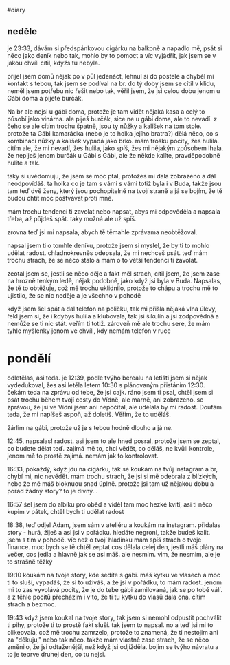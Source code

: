 
#diary

## neděle
je 23:33, dávám si předspánkovou cigárku na balkoně a napadlo mě, psát si něco jako deník nebo tak, mohlo by to pomoct a víc vyjádřit, jak jsem se v jakou chvíli cítil, kdyžs tu nebyla.

přijel jsem domů nějak po v půl jedenáct, lehnul si do postele a chyběl mi kontakt s tebou, tak jsem se podíval na br. do tý doby jsem se cítil v klidu, neměl jsem potřebu nic řešit nebo tak, věřil jsem, že jsi celou dobu jenom u Gábi doma a pijete burčák.

Na br ale nejsi u gábi doma, protože je tam vidět nějaká kasa a celý to působí jako vinárna. ale piješ burčák, sice ne u gábi doma, ale to nevadí. z čeho se ale cítím trochu špatně, jsou ty nůžky a kalíšek na tom stole. protože ta Gábi kamarádka (nebo je to holka jejího bratra?) dělá něco, co s kombinací nůžky a kalíšek vypadá jako brko. mám trošku pocity, žes hulila. cítím ale, že mi nevadí, žes hulila, jako spíš, žes mi nějakým způsobem lhala. že nepiješ jenom burčák u Gábi s Gábi, ale že někde kalíte, pravděpodobně hulíte a tak.

taky si uvědomuju, že jsem se moc ptal, protožes mi dala zobrazeno a dál neodpovídáš. ta holka co je tam s vámi s vámi totiž byla i v Buda, takže jsou tam teď dvě ženy, který jsou pochopitelně na tvojí straně a já se bojím, že tě budou chtít moc poštvávat proti mně.

mám trochu tendenci ti zavolat nebo  napsat, abys mi odpověděla a napsala třeba, až půjdeš spát. taky možná ale už spíš. 

zrovna teď jsi mi napsala, abych tě těmahle zprávama neobtěžoval. 

napsal jsem ti o tomhle deníku, protože jsem si myslel, že by ti to mohlo udělat radost. chladnokrevněs odepsala, že mi nechceš psát. teď mám trochu strach, že se něco stalo a mám o to větší tendenci ti zavolat.

zeotal jsem se, jestli se něco děje a fakt měl strach, cítil jsem, že jsem zase na hrozně tenkým ledě, nějak podobně, jako když jsi byla v Buda. Napsalas, že tě to obtěžuje, což mě trochu uklidnilo, protože to chápu a trochu mě to ujistilo, že se nic neděje a je všechno v pohodě

když jsem šel spát a dal telefon na poličku, tak mi přišla nějaká vlna úlevy, řekl jsem si, že i kdybys hulila a klubovala, tak jsi šikulín a jsi zodpovědná a nemůže se ti nic stát. veřím ti totiž. zároveň mě ale trochu sere, že mám tyhle myšlenky jenom ve chvíli, kdy nemám telefon v ruce

# pondělí
odletělas, asi teda. je 12:39, podle tvýho berealu na letišti jsem si nějak vydedukoval, žes asi letěla letem 10:30 s plánovaným přistáním 12:30. čekám teda na zprávu od tebe, že jsi cajk. ráno jsem ti psal, chtěl jsem si psát trochu během tvojí cesty do Vídně, ale marně, ani zobrazeno. se zprávou, že jsi ve Vídni jsem ani nepočítal, ale udělala by mi radost. Doufám teda, že mi napíšeš aspoň, až doletíš. Věřím, že to uděláš.

žárlim na gábi, protože už je s tebou hodně dlouho a já ne.

12:45, napsalas! radost. asi jsem to ale hned posral, protože jsem se zeptal, co budete dělat teď. zajímá mě to, chci vědět, co děláš, ne kvůli kontrole, jenom mě to prostě zajímá. nemám jak to kontrolovat.

16:33, pokaždý, když jdu na cigárku, tak se koukám na tvůj instagram a br, chybí mi, nic nevědět. mám trochu strach, že jsi si mě odebrala z blízkých, nebo že mě máš bloknuou snad úplně. protože jsi tam už nějakou dobu a pořád žádný story? to je divný...

16:57 šel jsem do albíku pro oběd a viděl tam moc hezké kvítí, asi ti něco kupim v pátek, chtěl bych ti udělat radost

18:38, teď odjel Adam, jsem sám v ateliéru a koukám na instagram. přidalas story - hurá, žiješ a asi jsi v pořádku. hledáte negroni, takže budeš kalit. jsem s tim v pohodě. víc než o tvojí hladinku mám spíš strach o tvoje finance. moc bych se tě chtěl zeptat cos dělala celej den, jestli máš plány na večer, cos jedla a hlavně jak se asi máš. ale nesmim. vim, že nesmim, ale je to strašně těžký

19:10 koukám na tvoje story, kde sedíte s gábi. máš kytku ve vlasech a moc ti to sluší, vypadáš, že si to užíváš, a že jsi v pořádku, to mám radost. jenom mi to zas vyvolává pocity, že je do tebe gábi zamilovaná, jak se po tobě válí. a z těhle pocitů přecházim i v to, že ti tu kytku do vlasů dala ona. cítím strach a bezmoc.

19:43 když jsem koukal na tvoje story, tak jsem si nemohl odpustit pochválit ti pihy, protože ti to prostě fakt sluší. tak jsem to napsal. no a teď jsi mi to olikeovala, což mě trochu zamrzelo, protože to znamená, že ti nestojim ani za "děkuju," nebo tak něco. takže mám vlastně zase strach, že se něco změnilo, že jsi odtaženější, než když jsi odjížděla. bojim se tvýho návratu a to je teprve druhej den, co tu nejsi.